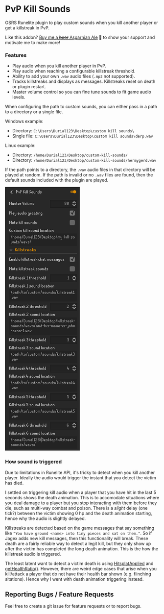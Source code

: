 # PvP Kill Sounds
OSRS Runelite plugin to play custom sounds when you kill another player or get a killstreak in PvP.

Like this addon? [Buy me a ~~beer~~ Asgarnian Ale](https://www.buymeacoffee.com/slyt) 🍺 to show your support and motivate me to make more!

### Features
- Play audio when you kill another player in PvP.
- Play audio when reaching a configurable killstreak threshold.
- Ability to add your own `.wav` audio files (`.mp3` not supported).
- Tracks killstreaks and displays as messages. Killstreaks reset on death or plugin restart.
- Master volume control so you can fine tune sounds to fit game audio levels.

When configuring the path to custom sounds, you can either pass in a path to a directory or a single file.

Windows example:
- Directory: `C:\Users\Durial123\Desktop\custom kill sounds\`
- Single file: `C:\Users\Durial123\Desktop\custom kill sounds\derp.wav`

Linux example: 
- Directory: `/home/Durial123/Desktop/custom-kill-sounds/`
- Directory: `/home/Durial123/Desktop/custom-kill-sounds/hermygerd.wav`


If the path points to a directory, the `.wav` audio files in that directory will be played at random. If the path is invalid or no `.wav` files are found, then the default sounds included with the plugin are played.

![alt text](pvp-kill-sounds-config.png "PvP Kill Sounds plugin config screenshot")

### How sound is triggered
Due to limitations in Runelite API, it's tricky to detect when you kill another player. Ideally the audio would trigger the instant that you detect the victim has died.

I settled on triggering kill audio when a player that you have hit in the last 5 seconds shows the death animation. This is to accomodate situations where you deal damage to a player but you stop interacting with them before they die, such as multi-way combat and poison. There is a _slight_ delay (one tick?) between the victim showing 0 hp and the death animation starting, hence why the audio is slightly delayed.

Killstreaks are detected based on the game messages that say something like `"You have ground <name> into tiny pieces and sat on them."`. So if Jagex adds new kill messages, then this functionality will break. These death are a fairly reliable way to detect a legit kill, but they only show up after the victim has completed the long death animation. This is the how the killstreak audio is triggered.

The least latent want to detect a victim death is using [HitsplatApplied](https://static.runelite.net/api/runelite-api/net/runelite/api/events/HitsplatApplied.html) and [getHealthRatio()](https://static.runelite.net/api/runelite-api/net/runelite/api/Actor.html#getHealthRatio()). However, there are weird edge cases that arise when you kill/attack a player that do not have their health bar shown (e.g. flinching sitations). Hence why I went with death animation triggering instead.

## Reporting Bugs / Feature Requests
Feel free to create a git issue for feature requests or to report bugs.
